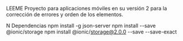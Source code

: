 LEEME
Proyecto para aplicaciones móviles en su versión 2 para la corrección de errores y orden de los elementos.

N
Dependencias
npm install -g json-server
npm install --save @ionic/storage
npm install @ionic/storage@2.0.0 --save --save-exact